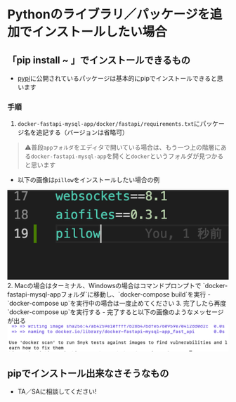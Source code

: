 # Pythonのライブラリ／パッケージを追加でインストールしたい場合

## 「pip install ~ 」でインストールできるもの
- [pypi](https://pypi.org/)に公開されているパッケージは基本的にpipでインストールできると思います

### 手順
1. `docker-fastapi-mysql-app/docker/fastapi/requirements.txt`にパッケージ名を追記する（バージョンは省略可）
  > ⚠️普段`appフォルダ`をエディタで開いている場合は、もう一つ上の階層にある`docker-fastapi-mysql-app`を開くと`docker`というフォルダが見つかると思います
  - 以下の画像は`pillow`をインストールしたい場合の例
  <img width="600" alt="requirements_text" src="images/requirements_text.png">
2. Macの場合はターミナル、Windowsの場合はコマンドプロンプトで `docker-fastapi-mysql-appフォルダ`に移動し、`docker-compose build`を実行
  - `docker-compose up`を実行中の場合は一度止めてください
3. 完了したら再度`docker-compose up`を実行する
  - 完了すると以下の画像のようなメッセージが出る
  <img width="600" alt="build_result" src="images/build_result.png">

## pipでインストール出来なさそうなもの
- TA／SAに相談してください!